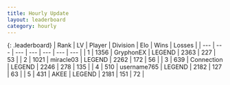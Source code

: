 ```yaml
---
title: Hourly Update
layout: leaderboard
category: hourly
---
```


{: .leaderboard}
| Rank | LV | Player | Division | Elo | Wins | Losses |
| --- | --- | --- | --- | --- | --- | --- |
| <span data-change="0">1</span> | 1356 | <span title="ID: 315148">GryphonEX</span> | LEGEND | <span data-change="0">2363</span> | <span data-change="0">227</span> | <span data-change="0">53</span> |
| <span data-change="0">2</span> | 1021 | <span title="ID: 416373">miracle03</span> | LEGEND | <span data-change="0">2262</span> | <span data-change="0">172</span> | <span data-change="0">56</span> |
| <span data-change="0">3</span> | 639 | <span title="ID: 539711">Connection</span> | LEGEND | <span data-change="0">2246</span> | <span data-change="0">278</span> | <span data-change="0">135</span> |
| <span data-change="0">4</span> | 510 | <span title="ID: 188640">username765</span> | LEGEND | <span data-change="0">2182</span> | <span data-change="0">127</span> | <span data-change="0">63</span> |
| <span data-change="0">5</span> | 431 | <span title="ID: 455100">AKEE</span> | LEGEND | <span data-change="0">2181</span> | <span data-change="0">151</span> | <span data-change="0">72</span> |